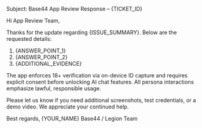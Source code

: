Subject: Base44 App Review Response – {TICKET_ID}

Hi App Review Team,

Thanks for the update regarding {ISSUE_SUMMARY}. Below are the requested details:

1. {ANSWER_POINT_1}
2. {ANSWER_POINT_2}
3. {ADDITIONAL_EVIDENCE}

The app enforces 18+ verification via on-device ID capture and requires explicit consent before unlocking AI chat features. All persona interactions emphasize lawful, responsible usage.

Please let us know if you need additional screenshots, test credentials, or a demo video. We appreciate your continued help.

Best regards,
{YOUR_NAME}
Base44 / Legion Team
